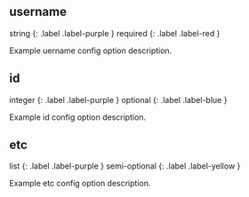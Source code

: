 ## username

string 
{: .label .label-purple }
required
{: .label .label-red }

Example uername config option description. 

## id

integer {: .label .label-purple } optional {: .label .label-blue }

Example id config option description. 

## etc

list {: .label .label-purple } semi-optional {: .label .label-yellow }

Example etc config option description. 
